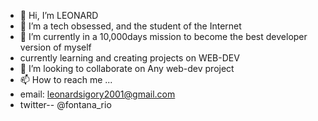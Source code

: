 - 👋 Hi, I’m LEONARD
- 👀 I’m a tech obsessed, and the student of the Internet
- 🌱 I’m currently in a 10,000days mission to become the best developer version of myself
- currently learning and creating projects on WEB-DEV
- 💞️ I’m looking to collaborate on Any web-dev project 
- 📫 How to reach me ...
- email: leonardsigory2001@gmail.com
- twitter-- @fontana_rio

<!---
immortalityrio/immortalityrio is a ✨ special ✨ repository because its `README.md` (this file) appears on your GitHub profile.
You can click the Preview link to take a look at your changes.
--->
